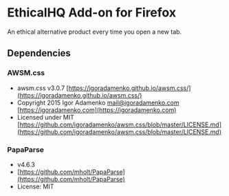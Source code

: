 # EthicalHQ Add-on for Firefox

An ethical alternative product every time you open a new tab.

## Dependencies

### AWSM.css

* awsm.css v3.0.7 [https://igoradamenko.github.io/awsm.css/](https://igoradamenko.github.io/awsm.css/)
* Copyright 2015 Igor Adamenko <mail@igoradamenko.com> [https://igoradamenko.com](https://igoradamenko.com)
* Licensed under MIT [https://github.com/igoradamenko/awsm.css/blob/master/LICENSE.md](https://github.com/igoradamenko/awsm.css/blob/master/LICENSE.md)
 
### PapaParse

* v4.6.3
* [https://github.com/mholt/PapaParse](https://github.com/mholt/PapaParse)
* License: MIT
